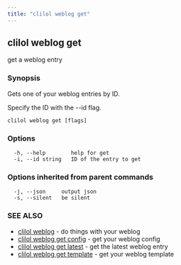 ```yaml
---
title: "clilol weblog get"
---
```

## clilol weblog get

get a weblog entry

### Synopsis

Gets one of your weblog entries by ID.

Specify the ID with the --id flag.

```
clilol weblog get [flags]
```

### Options

```
  -h, --help        help for get
  -i, --id string   ID of the entry to get
```

### Options inherited from parent commands

```
  -j, --json     output json
  -s, --silent   be silent
```

### SEE ALSO

* [clilol weblog](clilol_weblog.md)	 - do things with your weblog
* [clilol weblog get config](clilol_weblog_get_config.md)	 - get your weblog config
* [clilol weblog get latest](clilol_weblog_get_latest.md)	 - get the latest weblog entry
* [clilol weblog get template](clilol_weblog_get_template.md)	 - get your weblog template

